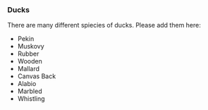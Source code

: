 ### Ducks

There are many different spiecies of ducks. Please add them here:

* Pekin
* Muskovy
* Rubber
* Wooden
* Mallard
* Canvas Back
* Alabio
* Marbled
* Whistling